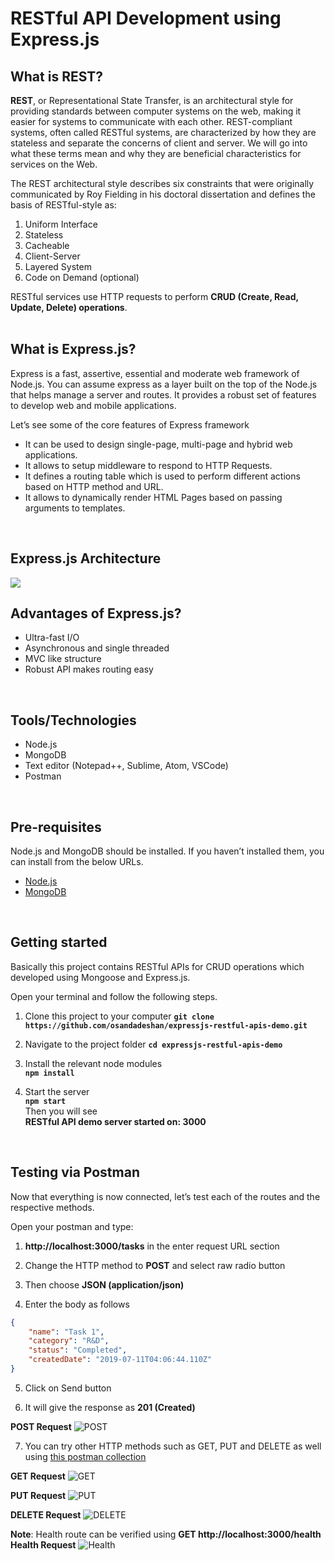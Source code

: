 # RESTful API Development using Express.js

## What is REST?
**REST**, or Representational State Transfer, is an architectural style for providing standards between computer systems on the web, making it easier for systems to communicate with each other. REST-compliant systems, often called RESTful systems, are characterized by how they are stateless and separate the concerns of client and server. We will go into what these terms mean and why they are beneficial characteristics for services on the Web.

The REST architectural style describes six constraints that were originally communicated by Roy Fielding in his doctoral dissertation and defines the basis of RESTful-style as:
1. Uniform Interface
2. Stateless
3. Cacheable
4. Client-Server
5. Layered System
6. Code on Demand (optional)

RESTful services use HTTP requests to perform **CRUD (Create, Read, Update, Delete) operations**.
<br /><br />


## What is Express.js?
Express is a fast, assertive, essential and moderate web framework of Node.js. You can assume express as a layer built on the top of the Node.js that helps manage a server and routes. It provides a robust set of features to develop web and mobile applications.

Let’s see some of the core features of Express framework

* It can be used to design single-page, multi-page and hybrid web applications.
* It allows to setup middleware to respond to HTTP Requests.
* It defines a routing table which is used to perform different actions based on HTTP method and URL.
* It allows to dynamically render HTML Pages based on passing arguments to templates.
<br />

## Express.js Architecture
![](https://s3-eu-west-1.amazonaws.com/jssolutions/Article_Photo/Mobile+app+development+with+Express.js/express+js+mobile+development.jpg)
<br />

## Advantages of Express.js?
* Ultra-fast I/O
* Asynchronous and single threaded
* MVC like structure
* Robust API makes routing easy
<br />

## Tools/Technologies
* Node.js
* MongoDB
* Text editor (Notepad++, Sublime, Atom, VSCode)
* Postman
<br />

## Pre-requisites
Node.js and MongoDB should be installed. If you haven’t installed them, you can install from the below URLs.
* [Node.js](https://nodejs.org/en/download/package-manager/)
* [MongoDB](https://docs.mongodb.com/manual/installation/)
<br />

## Getting started
Basically this project contains RESTful APIs for CRUD operations which developed using Mongoose and Express.js. 

Open your terminal and follow the following steps.
1. Clone this project to your computer
**`git clone https://github.com/osandadeshan/expressjs-restful-apis-demo.git`**

2. Navigate to the project folder
**`cd expressjs-restful-apis-demo`**

3. Install the relevant node modules \
**`npm install`**

4. Start the server \
**`npm start`** \
Then you will see \
**RESTful API demo server started on: 3000**
<br />

## Testing via Postman
Now that everything is now connected, let’s test each of the routes and the respective methods.

Open your postman and type:
1. **http://localhost:3000/tasks** in the enter request URL section

2. Change the HTTP method to **POST** and select raw radio button

3. Then choose **JSON (application/json)**

4. Enter the body as follows
```json
{
	"name": "Task 1",
	"category": "R&D",
	"status": "Completed",
	"createdDate": "2019-07-11T04:06:44.110Z"
}
```
5. Click on Send button

6. It will give the response as **201 (Created)**

**POST Request**
![POST](https://user-images.githubusercontent.com/9147189/62363038-d5f02c00-b50d-11e9-9edd-2cd987ef5525.PNG)

7. You can try other HTTP methods such as GET, PUT and DELETE as well using [this postman collection](https://www.getpostman.com/collections/d9646cc382d69aca3111)

**GET Request**
![GET](https://user-images.githubusercontent.com/9147189/62362954-a6d9ba80-b50d-11e9-9309-8693a75f6df9.PNG)


**PUT Request**
![PUT](https://user-images.githubusercontent.com/9147189/62362725-22873780-b50d-11e9-8508-90b1db225dad.PNG)


**DELETE Request**
![DELETE](https://user-images.githubusercontent.com/9147189/62362816-5bbfa780-b50d-11e9-9dc7-a2b9b1ab7bc5.PNG)


**Note**: Health route can be verified using **GET http://localhost:3000/health**
**Health Request**
![Health](https://user-images.githubusercontent.com/9147189/62362889-8447a180-b50d-11e9-986a-812e3f332063.PNG)
